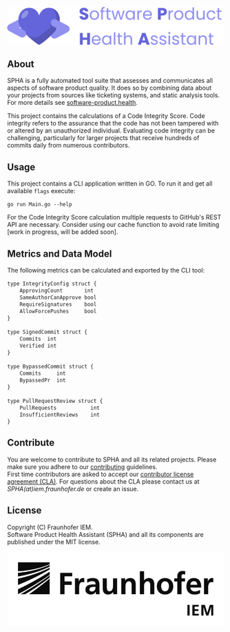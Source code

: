 ![SPHA Logo](docs/img/Software_Project_Health_Assistant_Secondary-Logo.png)

## About

SPHA is a fully automated tool suite that assesses and communicates all aspects
of software product quality. It does so by combining data about your projects
from sources like ticketing systems, and static analysis tools. For more details
see [software-product.health](https://www.software-product.health).

This project contains the calculations of a Code Integrity Score. Code integrity refers to the assurance that the code has not been tampered with or altered by an unauthorized individual. Evaluating code integrity can be challenging, particularly for larger projects that receive hundreds of commits daily from numerous contributors. 

## Usage

This project contains a CLI application written in GO. To run it and get all available `flags` execute:

```
go run Main.go --help
```
For the Code Integrity Score calculation multiple requests to GitHub's REST API are necessary. Consider using our cache function to avoid rate limiting [work in progress, will be added soon].

## Metrics and Data Model
The following metrics can be calculated and exported by the CLI tool:
```
type IntegrityConfig struct {
	ApprovingCount       int
	SameAuthorCanApprove bool
	RequireSignatures    bool
	AllowForcePushes     bool
}

type SignedCommit struct {
	Commits  int
	Verified int
}

type BypassedCommit struct {
    Commits     int
    BypassedPr  int
}

type PullRequestReview struct {
    PullRequests           int
    InsufficientReviews    int
}
```

## Contribute

You are welcome to contribute to SPHA and all its related projects. Please make sure you adhere to our
[contributing](CONTRIBUTING.md) guidelines.  
First time contributors are asked to accept our
[contributor license agreement (CLA)](CLA.md).
For questions about the CLA please contact us at _SPHA(at)iem.fraunhofer.de_ or create an issue.

## License

Copyright (C) Fraunhofer IEM.  
Software Product Health Assistant (SPHA) and all its components are published under the MIT license.

<picture>
<source media="(prefers-color-scheme: dark)" srcset="./docs/img/IEM_Logo_White.png">
<img alt="Logo IEM" src="./docs/img/IEM_Logo_Dark.png">
</picture>
 
